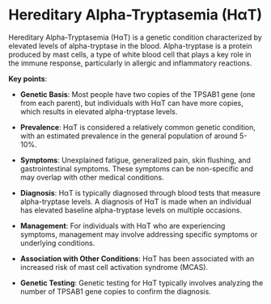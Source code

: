 # Hereditary Alpha-Tryptasemia (HαT)

Hereditary Alpha-Tryptasemia (HαT) is a genetic condition characterized by elevated levels of alpha-tryptase in the blood. Alpha-tryptase is a protein produced by mast cells, a type of white blood cell that plays a key role in the immune response, particularly in allergic and inflammatory reactions.

**Key points**:

* **Genetic Basis**: Most people have two copies of the TPSAB1 gene (one from each parent), but individuals with HαT can have more copies, which results in elevated alpha-tryptase levels.

* **Prevalence**: HαT is considered a relatively common genetic condition, with an estimated prevalence in the general population of around 5-10%.

* **Symptoms**: Unexplained fatigue, generalized pain, skin flushing, and gastrointestinal symptoms. These symptoms can be non-specific and may overlap with other medical conditions.

* **Diagnosis**: HαT is typically diagnosed through blood tests that measure alpha-tryptase levels. A diagnosis of HαT is made when an individual has elevated baseline alpha-tryptase levels on multiple occasions.

* **Management**: For individuals with HαT who are experiencing symptoms, management may involve addressing specific symptoms or underlying conditions.

* **Association with Other Conditions**: HαT has been associated with an increased risk of mast cell activation syndrome (MCAS).

* **Genetic Testing**: Genetic testing for HαT typically involves analyzing the number of TPSAB1 gene copies to confirm the diagnosis.